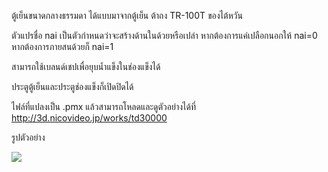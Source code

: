 ตู้เย็นขนาดกลางธรรมดา ได้แบบมาจากตู้เย็น ต้าถง TR-100T ของไต้หวัน

ตัวแปรชื่อ nai เป็นตัวกำหนดว่าจะสร้างด้านในด้วยหรือเปล่า หากต้องการแค่เปลือกนอกให้ nai=0 หากต้องการภายสนด้วยก็ nai=1

สามารถใช้เบลนด์เชปเพื่อยุบน้ำแข็งในช่องแข็งได้

ประตูตู้เย็นและประตูช่องแข็งก็เปิดปิดได้

ไฟล์ที่แปลงเป็น .pmx แล้วสามารถโหลดและดูตัวอย่างได้ที่
http://3d.nicovideo.jp/works/td30000

รูปตัวอย่าง

![](http://img09.deviantart.net/4852/i/2017/163/0/5/_mmd_dl__tatung_tr_100t_reizouko__haifu_by_phyblas-dbcgrnu.jpg)
